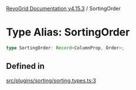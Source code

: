 [RevoGrid Documentation v4.15.3](README.md) / SortingOrder

# Type Alias: SortingOrder

```ts
type SortingOrder: Record<ColumnProp, Order>;
```

## Defined in

[src/plugins/sorting/sorting.types.ts:3](https://github.com/revolist/revogrid/blob/0f25b4576d7b148a35319cded1f6d62c5f4ebd98/src/plugins/sorting/sorting.types.ts#L3)
